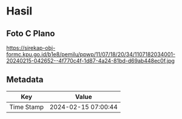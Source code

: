 # Hasil

## Foto C Plano

https://sirekap-obj-formc.kpu.go.id/b1e8/pemilu/ppwp/11/07/18/20/34/1107182034001-20240215-042652--4f770c4f-1d87-4a24-81bd-d69ab448ec0f.jpg


## Metadata

| Key        | Value               |
| ---------- | ------------------- |
| Time Stamp | 2024-02-15 07:00:44 |




